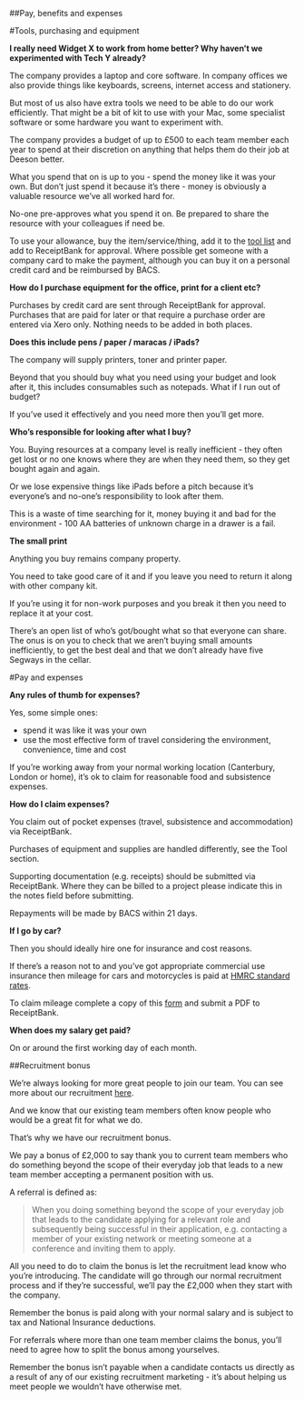 ##Pay, benefits and expenses

#Tools, purchasing and equipment

**I really need Widget X to work from home better? Why haven’t we experimented with Tech Y already?**

The company provides a laptop and core software. In company offices we also provide things like keyboards, screens, internet access and stationery.

But most of us also have extra tools we need to be able to do our work efficiently. That might be a bit of kit to use with your Mac, some specialist software or some hardware you want to experiment with. 

The company provides a budget of up to £500 to each team member each year to spend at their discretion on anything that helps them do their job at Deeson better. 

What you spend that on is up to you - spend the money like it was your own. But don’t just spend it because it’s there - money is obviously a valuable resource we’ve all worked hard for.

No-one pre-approves what you spend it on. Be prepared to share the resource with your colleagues if need be.

To use your allowance, buy the item/service/thing, add it to the [tool list](https://docs.google.com/a/deeson.co.uk/spreadsheets/d/1jOTBKmHVrgcQGbvAVt8ta7c1UtK7pZeAhwgr6auuCfo/edit?usp=drive_web) and add to ReceiptBank for approval. Where possible get someone with a company card to make the payment, although you can buy it on a personal credit card and be reimbursed by BACS.

**How do I purchase equipment for the office, print for a client etc?**

Purchases by credit card are sent through ReceiptBank for approval. Purchases that are paid for later or that require a purchase order are entered via Xero only. Nothing needs to be added in both places.

**Does this include pens / paper / maracas / iPads?**

The company will supply printers, toner and printer paper. 

Beyond that you should buy what you need using your budget and look after it, this includes consumables such as notepads.
What if I run out of budget?

If you’ve used it effectively and you need more then you’ll get more.

**Who’s responsible for looking after what I buy?**

You. Buying resources at a company level is really inefficient - they often get lost or no one knows where they are when they need them, so they get bought again and again. 

Or we lose expensive things like iPads before a pitch because it’s everyone’s and no-one’s responsibility to look after them.

This is a waste of time searching for it, money buying it and bad for the environment - 100 AA batteries of unknown charge in a drawer is a fail.

**The small print**

Anything you buy remains company property. 

You need to take good care of it and if you leave you need to return it along with other company kit. 

If you’re using it for non-work purposes and you break it then you need to replace it at your cost.

There’s an open list of who’s got/bought what so that everyone can share. The onus is on you to check that we aren’t buying small amounts inefficiently, to get the best deal and that we don’t already have five Segways in the cellar.

#Pay and expenses

**Any rules of thumb for expenses?**

Yes, some simple ones:

- spend it was like it was your own
- use the most effective form of travel considering the environment, convenience, time and cost

If you’re working away from your normal working location (Canterbury, London or home), it’s ok to claim for reasonable food and subsistence expenses.

**How do I claim expenses?**

You claim out of pocket expenses (travel, subsistence and accommodation) via ReceiptBank. 

Purchases of equipment and supplies are handled differently, see the Tool section.

Supporting documentation (e.g. receipts) should be submitted via ReceiptBank. Where they can be billed to a project please indicate this in the notes field before submitting.

Repayments will be made by BACS within 21 days.

**If I go by car?**

Then you should ideally hire one for insurance and cost reasons. 

If there’s a reason not to and you’ve got appropriate commercial use insurance then mileage for cars and motorcycles is paid at [HMRC standard rates](https://www.gov.uk/expenses-and-benefits-business-travel-mileage/rules-for-tax). 

To claim mileage complete a copy of this [form](https://docs.google.com/a/deeson.co.uk/document/d/1hCzjEty61qrAFGcvBO5fMh_CCT_QLNYB9wg9mageAp8/edit?usp=drive_web) and submit a PDF to ReceiptBank.

**When does my salary get paid?**

On or around the first working day of each month.

##Recruitment bonus

We’re always looking for more great people to join our team. You can see more about our recruitment [here](https://www.deeson.co.uk/careers).

And we know that our existing team members often know people who would be a great fit for what we do. 

That’s why we have our recruitment bonus. 

We pay a bonus of £2,000 to say thank you to current team members who do something beyond the scope of their everyday job that leads to a new team member accepting a permanent position with us. 

A referral is defined as:

>When you doing something beyond the scope of your everyday job that leads to the candidate applying for a relevant role and subsequently being successful in their application, e.g. contacting a member of your existing network or meeting someone at a conference and inviting them to apply.

All you need to do to claim the bonus is let the recruitment lead know who you’re introducing. The candidate will go through our normal recruitment process and if they’re successful, we’ll pay the £2,000 when they start with the company. 

Remember the bonus is paid along with your normal salary and is subject to tax and National Insurance deductions.

For referrals where more than one team member claims the bonus, you’ll need to agree how to split the bonus among yourselves. 

Remember the bonus isn’t payable when a candidate contacts us directly as a result of any of our existing recruitment marketing - it’s about helping us meet people we wouldn’t have otherwise met. 

